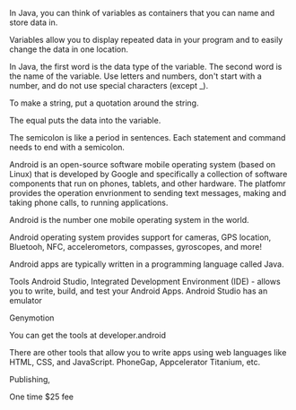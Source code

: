 In Java, you can think of variables as containers that you can name and store data in. 

Variables allow you to display repeated data in your program and to easily change the data in one location.

In Java, the first word is the data type of the variable. The second word is the name of the variable. Use letters and numbers, don't start with a number, and do not use special characters (except _). 

To make a string, put a quotation around the string.

The equal puts the data into the variable. 

The semicolon is like a period in sentences. Each statement and command needs to end with a semicolon.

Android is an open-source software mobile operating system (based on Linux) that is developed by Google and specifically a collection of software components that run on phones, tablets, and other hardware. The platfomr provides the operation envrionment to sending text messages, making and taking phone calls, to running applications.

Android is the number one mobile operating system in the world.

Android operating system provides support for cameras, GPS location, Bluetooh, NFC, accelerometors, compasses, gyroscopes, and more!

Android apps are typically written in a programming language called Java.



Tools
Android Studio, Integrated Development Environment (IDE) - allows you to write, build, and test your Android Apps.
Android Studio has an emulator

Genymotion

You can get the tools at developer.android

There are other tools that allow you to write apps using web languages like HTML, CSS, and JavaScript. PhoneGap, Appcelerator Titanium, etc.



Publishing, 

One time $25 fee